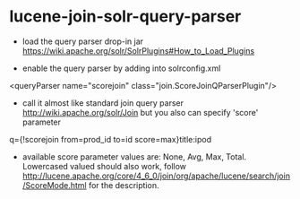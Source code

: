 lucene-join-solr-query-parser
=============================

* load the query parser drop-in jar https://wiki.apache.org/solr/SolrPlugins#How_to_Load_Plugins

* enable the query parser by adding into solrconfig.xml
 
\<queryParser name="scorejoin" class="join.ScoreJoinQParserPlugin"/\>

* call it almost like standard join query parser http://wiki.apache.org/solr/Join but you also can specify 'score' parameter 

q={!scorejoin from=prod_id to=id score=max}title:ipod

* available score parameter values are: None, Avg, Max, Total. Lowercased valued should also work, follow http://lucene.apache.org/core/4_6_0/join/org/apache/lucene/search/join/ScoreMode.html for the description.
